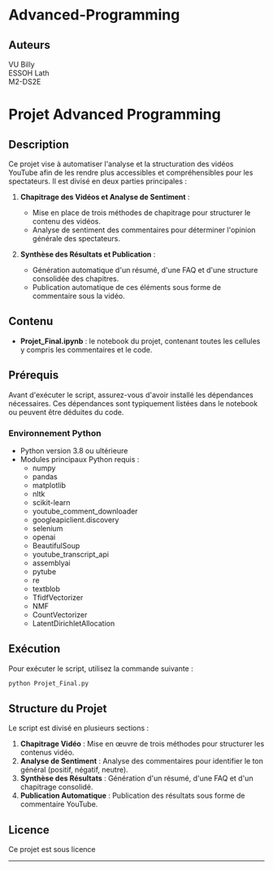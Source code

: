 # Advanced-Programming
## Auteurs

VU Billy\
ESSOH Lath\
M2-DS2E

# Projet Advanced Programming

## Description

Ce projet vise à automatiser l'analyse et la structuration des vidéos YouTube afin de les rendre plus accessibles et compréhensibles pour les spectateurs. Il est divisé en deux parties principales :

1. **Chapitrage des Vidéos et Analyse de Sentiment** :
   - Mise en place de trois méthodes de chapitrage pour structurer le contenu des vidéos.
   - Analyse de sentiment des commentaires pour déterminer l'opinion générale des spectateurs.

2. **Synthèse des Résultats et Publication** :
   - Génération automatique d'un résumé, d'une FAQ et d'une structure consolidée des chapitres.
   - Publication automatique de ces éléments sous forme de commentaire sous la vidéo.

## Contenu

- **Projet\_Final.ipynb** : le notebook du projet, contenant toutes les cellules y compris les commentaires et le code.

## Prérequis

Avant d'exécuter le script, assurez-vous d'avoir installé les dépendances nécessaires. Ces dépendances sont typiquement listées dans le notebook ou peuvent être déduites du code.

### Environnement Python

- Python version 3.8 ou ultérieure
- Modules principaux Python requis :
  - numpy
  - pandas
  - matplotlib
  - nltk
  - scikit-learn
  - youtube_comment_downloader
  - googleapiclient.discovery
  - selenium
  - openai
  - BeautifulSoup
  - youtube_transcript_api
  - assemblyai
  - pytube
  - re
  - textblob
  - TfidfVectorizer
  - NMF
  - CountVectorizer
  - LatentDirichletAllocation


## Exécution

Pour exécuter le script, utilisez la commande suivante :

```bash
python Projet_Final.py
```

## Structure du Projet

Le script est divisé en plusieurs sections :

1. **Chapitrage Vidéo** : Mise en œuvre de trois méthodes pour structurer les contenus vidéo.
2. **Analyse de Sentiment** : Analyse des commentaires pour identifier le ton général (positif, négatif, neutre).
3. **Synthèse des Résultats** : Génération d'un résumé, d'une FAQ et d'un chapitrage consolidé.
4. **Publication Automatique** : Publication des résultats sous forme de commentaire YouTube.


## Licence

Ce projet est sous licence

---

